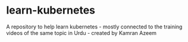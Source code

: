 # learn-kubernetes
A repository to help learn kubernetes - mostly connected to the training videos of the same topic in Urdu - created by Kamran Azeem
